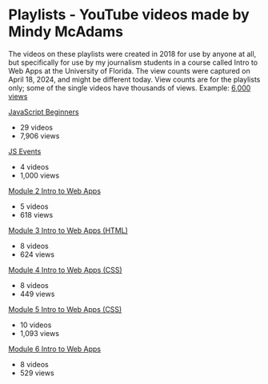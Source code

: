 # Playlists - YouTube videos made by Mindy McAdams

The videos on these playlists were created in 2018 for use by anyone at all, but specifically for use by my journalism students in a course called Intro to Web Apps at the University of Florida. The view counts were captured on April 18, 2024, and might be different today. View counts are for the playlists only; some of the single videos have thousands of views. Example: [6,000 views](https://www.youtube.com/watch?v=wOdSgNomgIo&list=PLrSy-6zPPndmdx0oEAyk9B3zOm2pao5k6&index=9)

[JavaScript Beginners](https://www.youtube.com/playlist?list=PLrSy-6zPPndmuxnyUwOEPngT9aP6m_2On)
* 29 videos
* 7,906 views

[JS Events](https://www.youtube.com/playlist?list=PLrSy-6zPPndlCgyZ0oWTnd1wqxE_YtHfb)
* 4 videos
* 1,000 views

[Module 2 Intro to Web Apps](https://www.youtube.com/playlist?list=PLrSy-6zPPndm6oxQdkiFWXPv-I3Wf_a7I)
* 5 videos
* 618 views

[Module 3 Intro to Web Apps (HTML)](https://www.youtube.com/playlist?list=PLrSy-6zPPndmHxNbLzsyCsG-AJU8gbrx8)
* 8 videos
* 624 views

[Module 4 Intro to Web Apps (CSS)](https://www.youtube.com/playlist?list=PLrSy-6zPPndkovcrRx-QCnZopXT_c8xvB)
* 8 videos
* 449 views

[Module 5 Intro to Web Apps (CSS)](https://www.youtube.com/playlist?list=PLrSy-6zPPndmdx0oEAyk9B3zOm2pao5k6)
* 10 videos
* 1,093 views

[Module 6 Intro to Web Apps](https://www.youtube.com/playlist?list=PLrSy-6zPPndkVRqWBJ1a1vG6cqgxxBMTu)
* 8 videos
* 529 views
